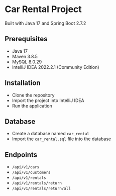 # Car Rental Project
Built with Java 17 and Spring Boot 2.7.2

## Prerequisites
- Java 17
- Maven 3.8.5
- MySQL 8.0.29
- IntelliJ IDEA 2022.2.1 (Community Edition)

## Installation
- Clone the repository
- Import the project into IntelliJ IDEA
- Run the application

## Database
- Create a database named `car_rental`
- Import the `car_rental.sql` file into the database

## Endpoints
- `/api/v1/cars`
- `/api/v1/customers`
- `/api/v1/rentals`
- `/api/v1/rentals/return`
- `/api/v1/rentals/return/all`

